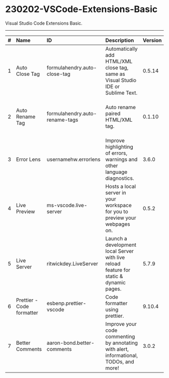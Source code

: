 # 230202-VSCode-Extensions-Basic
Visual Studio Code Extensions Basic.

---


|   #   | Name                      | ID                             | Description                                                                                   | Version | Publisher      | VS Marketplace Link                                                                                                                                                    |
| :---: | :------------------------ | :----------------------------- | :-------------------------------------------------------------------------------------------- | :------ | :------------- | :--------------------------------------------------------------------------------------------------------------------------------------------------------------------- |
|   1   | Auto Close Tag            | formulahendry.auto-close-tag   | Automatically add HTML/XML close tag, same as Visual Studio IDE or Sublime Text.              | 0.5.14  | Jun Han        | [https://marketplace.visualstudio.com/items?itemName=formulahendry.auto-close-tag](https://marketplace.visualstudio.com/items?itemName=formulahendry.auto-close-tag)   |
|   2   | Auto Rename Tag           | formulahendry.auto-rename-tags | Auto rename paired HTML/XML tag.                                                              | 0.1.10  | Jun Han        | [https://marketplace.visualstudio.com/items?itemName=formulahendry.auto-rename-tag](https://marketplace.visualstudio.com/items?itemName=formulahendry.auto-rename-tag) |
|   3   | Error Lens                | usernamehw.errorlens           | Improve highlighting of errors, warnings and other language diagnostics.                      | 3.6.0   | Alexander      | [https://marketplace.visualstudio.com/items?itemName=usernamehw.errorlens](https://marketplace.visualstudio.com/items?itemName=usernamehw.errorlens)                   |
|   4   | Live Preview              | ms-vscode.live-server          | Hosts a local server in your workspace for you to preview your webpages on.                   | 0.5.2   | Microsoft      | [https://marketplace.visualstudio.com/items?itemName=ms-vscode.live-server](https://marketplace.visualstudio.com/items?itemName=ms-vscode.live-server)                 |
|   5   | Live Server               | ritwickdey.LiveServer          | Launch a development local Server with live reload feature for static & dynamic pages.        | 5.7.9   | Ritwick Dey    | [https://marketplace.visualstudio.com/items?itemName=ritwickdey.LiveServer](https://marketplace.visualstudio.com/items?itemName=ritwickdey.LiveServer)                 |
|   6   | Prettier - Code formatter | esbenp.prettier-vscode         | Code formatter using prettier.                                                                | 9.10.4  | Prettier       | [https://marketplace.visualstudio.com/items?itemName=esbenp.prettier-vscode]( https://marketplace.visualstudio.com/items?itemName=esbenp.prettier-vscode)              |
|   7   | Better Comments           | aaron-bond.better-comments     | Improve your code commenting by annotating with alert, informational, TODOs, and more!        | 3.0.2   | Aaron Bond     | [https://marketplace.visualstudio.com/items?itemName=aaron-bond.better-comments](https://marketplace.visualstudio.com/items?itemName=aaron-bond.better-comments)       |

